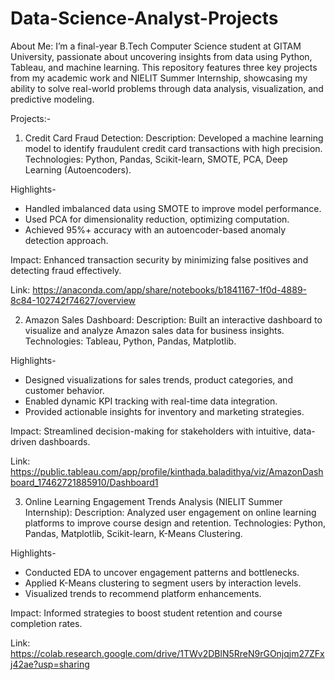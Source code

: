 # Data-Science-Analyst-Projects
About Me:
I’m a final-year B.Tech Computer Science student at GITAM University, passionate about uncovering insights from data using Python, Tableau, and machine learning. This repository features three key projects from my academic work and NIELIT Summer Internship, showcasing my ability to solve real-world problems through data analysis, visualization, and predictive modeling.

Projects:-

1. Credit Card Fraud Detection:
Description: Developed a machine learning model to identify fraudulent credit card transactions with high precision.
Technologies: Python, Pandas, Scikit-learn, SMOTE, PCA, Deep Learning (Autoencoders).

Highlights-
* Handled imbalanced data using SMOTE to improve model performance.
* Used PCA for dimensionality reduction, optimizing computation.
* Achieved 95%+ accuracy with an autoencoder-based anomaly detection approach.

Impact: Enhanced transaction security by minimizing false positives and detecting fraud effectively.

Link: https://anaconda.com/app/share/notebooks/b1841167-1f0d-4889-8c84-102742f74627/overview

2. Amazon Sales Dashboard:
Description: Built an interactive dashboard to visualize and analyze Amazon sales data for business insights.
Technologies: Tableau, Python, Pandas, Matplotlib.

Highlights-
* Designed visualizations for sales trends, product categories, and customer behavior.
* Enabled dynamic KPI tracking with real-time data integration.
* Provided actionable insights for inventory and marketing strategies.

Impact: Streamlined decision-making for stakeholders with intuitive, data-driven dashboards.

Link: https://public.tableau.com/app/profile/kinthada.baladithya/viz/AmazonDashboard_17462721885910/Dashboard1

3. Online Learning Engagement Trends Analysis (NIELIT Summer Internship):
Description: Analyzed user engagement on online learning platforms to improve course design and retention.
Technologies: Python, Pandas, Matplotlib, Scikit-learn, K-Means Clustering.

Highlights-
* Conducted EDA to uncover engagement patterns and bottlenecks.
* Applied K-Means clustering to segment users by interaction levels.
* Visualized trends to recommend platform enhancements.

Impact: Informed strategies to boost student retention and course completion rates.

Link: https://colab.research.google.com/drive/1TWv2DBlN5RreN9rGOnjqjm27ZFxj42ae?usp=sharing

